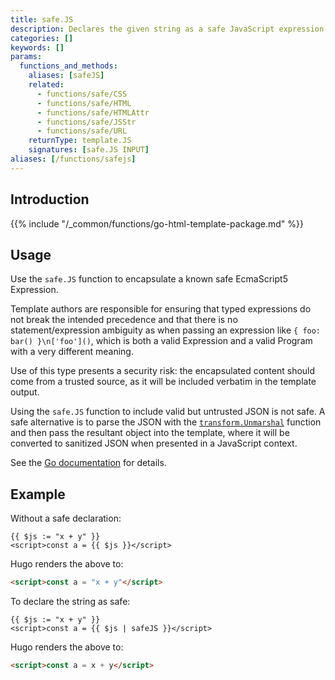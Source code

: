 ```yaml
---
title: safe.JS
description: Declares the given string as a safe JavaScript expression.
categories: []
keywords: []
params:
  functions_and_methods:
    aliases: [safeJS]
    related:
      - functions/safe/CSS
      - functions/safe/HTML
      - functions/safe/HTMLAttr
      - functions/safe/JSStr
      - functions/safe/URL
    returnType: template.JS
    signatures: [safe.JS INPUT]
aliases: [/functions/safejs]
---
```


## Introduction

{{% include "/_common/functions/go-html-template-package.md" %}}

## Usage

Use the `safe.JS` function to encapsulate a known safe EcmaScript5 Expression.

Template authors are responsible for ensuring that typed expressions do not break the intended precedence and that there is no statement/expression ambiguity as when passing an expression like `{ foo: bar() }\n['foo']()`, which is both a valid Expression and a valid Program with a very different meaning.

Use of this type presents a security risk: the encapsulated content should come from a trusted source, as it will be included verbatim in the template output.

Using the `safe.JS` function to include valid but untrusted JSON is not safe. A safe alternative is to parse the JSON with the [`transform.Unmarshal`] function and then pass the resultant object into the template, where it will be converted to sanitized JSON when presented in a JavaScript context.

[`transform.Unmarshal`]: /functions/transform/unmarshal/

See the [Go documentation] for details.

[Go documentation]: https://pkg.go.dev/html/template#JS

## Example

Without a safe declaration:

```go-html-template
{{ $js := "x + y" }}
<script>const a = {{ $js }}</script>
```

Hugo renders the above to:

```html
<script>const a = "x + y"</script>
```

To declare the string as safe:

```go-html-template
{{ $js := "x + y" }}
<script>const a = {{ $js | safeJS }}</script>
```

Hugo renders the above to:

```html
<script>const a = x + y</script>
```
